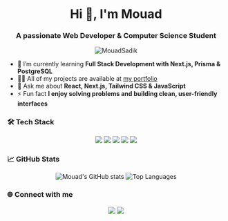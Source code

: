 <!-- Profile README for Mouad -->

<h1 align="center">Hi 👋, I'm Mouad</h1>
<h3 align="center">A passionate Web Developer & Computer Science Student</h3>

<p align="center">
  <img src="https://komarev.com/ghpvc/?username=MouadSadik&label=Profile%20views&color=0e75b6&style=flat" alt="MouadSadik" />
</p>

- 🌱 I’m currently learning **Full Stack Development with Next.js, Prisma & PostgreSQL**
- 👨‍💻 All of my projects are available at [my portfolio](https://mouad-sadik.vercel.app/)
- 💬 Ask me about **React, Next.js, Tailwind CSS & JavaScript**
- ⚡ Fun fact **I enjoy solving problems and building clean, user-friendly interfaces**

### 🛠️ Tech Stack

<div align="center">
  <img src="https://img.shields.io/badge/React-20232A?style=for-the-badge&logo=react&logoColor=61DAFB" />
  <img src="https://img.shields.io/badge/Next.js-000000?style=for-the-badge&logo=nextdotjs&logoColor=white" />
  <img src="https://img.shields.io/badge/TailwindCSS-06B6D4?style=for-the-badge&logo=tailwindcss&logoColor=white" />
  <img src="https://img.shields.io/badge/Prisma-2D3748?style=for-the-badge&logo=prisma&logoColor=white" />
  <img src="https://img.shields.io/badge/PostgreSQL-336791?style=for-the-badge&logo=postgresql&logoColor=white" />
</div>

### 📈 GitHub Stats

<p align="center">
  <img src="https://github-readme-stats.vercel.app/api?username=MouadSadik&show_icons=true&theme=radical" alt="Mouad's GitHub stats" />
  <img src="https://github-readme-stats.vercel.app/api/top-langs/?username=MouadSadik&layout=compact&theme=radical" alt="Top Languages" />
</p>

### 🌐 Connect with me

<p align="center">
  <a href="https://www.linkedin.com/in/mouad-sadik-5b8907257/" target="blank"><img align="center" src="https://img.shields.io/badge/LinkedIn-0A66C2?style=for-the-badge&logo=linkedin&logoColor=white" /></a>
  <a href="https://www.instagram.com/mouad_sadik_?igsh=NXoyNzhjamozZTFt" target="blank">
    <img align="center" src="https://img.shields.io/badge/Instagram-E4405F?style=for-the-badge&logo=instagram&logoColor=white" />
  </a>
</p>
